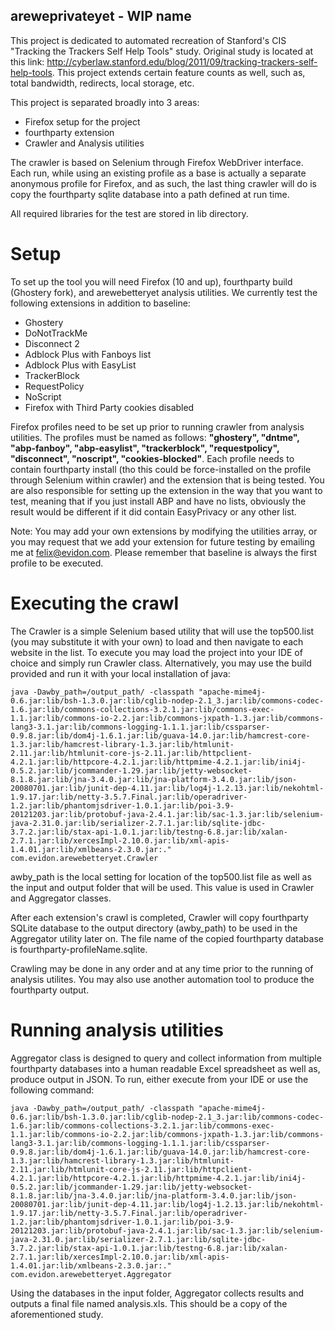 areweprivateyet - WIP name
-------------------------

This project is dedicated to automated recreation of Stanford's CIS "Tracking the Trackers Self Help Tools" study.
Original study is located at this link: http://cyberlaw.stanford.edu/blog/2011/09/tracking-trackers-self-help-tools.
This project extends certain feature counts as well, such as, total bandwidth, redirects, local storage, etc.

This project is separated broadly into 3 areas:
- Firefox setup for the project
- fourthparty extension
- Crawler and Analysis utilities

The crawler is based on Selenium through Firefox WebDriver interface. Each run, while using an existing profile 
as a base is actually a separate anonymous profile for Firefox, and as such, the last thing crawler will do is
copy the fourthparty sqlite database into a path defined at run time.

All required libraries for the test are stored in lib directory.


Setup
=====

To set up the tool you will need Firefox (10 and up), fourthparty build (Ghostery fork), and arewebetteryet analysis 
utilities. We currently test the following extensions in addition to baseline:
- Ghostery
- DoNotTrackMe
- Disconnect 2
- Adblock Plus with Fanboys list
- Adblock Plus with EasyList
- TrackerBlock
- RequestPolicy
- NoScript
- Firefox with Third Party cookies disabled

Firefox profiles need to be set up prior to running crawler from analysis utilities. The profiles must be named
as follows: __"ghostery", "dntme", "abp-fanboy", "abp-easylist", "trackerblock", "requestpolicy", "disconnect",
"noscript", "cookies-blocked"__. Each profile needs to contain fourthparty install (tho this could be force-installed on the profile
through Selenium within crawler) and the extension that is being tested. You are also responsible for setting up
the extension in the way that you want to test, meaning that if you just install ABP and have no lists, obviously
the result would be different if it did contain EasyPrivacy or any other list.

Note: You may add your own extensions by modifying the utilities array, or you may request that we add your extension for
future testing by emailing me at <felix@evidon.com>. Please remember that baseline is always the first profile to be 
executed.


Executing the crawl
===================

The Crawler is a simple Selenium based utility that will use the top500.list (you may substitute it with your own) to 
load and then navigate to each website in the list. To execute you may load the project into your IDE of choice and
simply run Crawler class.  Alternatively, you may use the build provided and run it with your local installation of
java:

```
java -Dawby_path=/output_path/ -classpath "apache-mime4j-0.6.jar:lib/bsh-1.3.0.jar:lib/cglib-nodep-2.1_3.jar:lib/commons-codec-1.6.jar:lib/commons-collections-3.2.1.jar:lib/commons-exec-1.1.jar:lib/commons-io-2.2.jar:lib/commons-jxpath-1.3.jar:lib/commons-lang3-3.1.jar:lib/commons-logging-1.1.1.jar:lib/cssparser-0.9.8.jar:lib/dom4j-1.6.1.jar:lib/guava-14.0.jar:lib/hamcrest-core-1.3.jar:lib/hamcrest-library-1.3.jar:lib/htmlunit-2.11.jar:lib/htmlunit-core-js-2.11.jar:lib/httpclient-4.2.1.jar:lib/httpcore-4.2.1.jar:lib/httpmime-4.2.1.jar:lib/ini4j-0.5.2.jar:lib/jcommander-1.29.jar:lib/jetty-websocket-8.1.8.jar:lib/jna-3.4.0.jar:lib/jna-platform-3.4.0.jar:lib/json-20080701.jar:lib/junit-dep-4.11.jar:lib/log4j-1.2.13.jar:lib/nekohtml-1.9.17.jar:lib/netty-3.5.7.Final.jar:lib/operadriver-1.2.jar:lib/phantomjsdriver-1.0.1.jar:lib/poi-3.9-20121203.jar:lib/protobuf-java-2.4.1.jar:lib/sac-1.3.jar:lib/selenium-java-2.31.0.jar:lib/serializer-2.7.1.jar:lib/sqlite-jdbc-3.7.2.jar:lib/stax-api-1.0.1.jar:lib/testng-6.8.jar:lib/xalan-2.7.1.jar:lib/xercesImpl-2.10.0.jar:lib/xml-apis-1.4.01.jar:lib/xmlbeans-2.3.0.jar:."  com.evidon.arewebetteryet.Crawler
```

awby_path is the local setting for location of the top500.list file as well as the input and output folder that will 
be used.  This value is used in Crawler and Aggregator classes.

After each extension's crawl is completed, Crawler will copy fourthparty SQLite database to the output directory 
(awby_path) to be used in the Aggregator utility later on.  The file name of the copied fourthparty database is 
fourthparty-profileName.sqlite.

Crawling may be done in any order and at any time prior to the running of analysis utilites. You may also use another
automation tool to produce the fourthparty output.


Running analysis utilities
==========================

Aggregator class is designed to query and collect information from multiple fourthparty databases into a human 
readable Excel spreadsheet as well as, produce output in JSON. To run, either execute from your IDE or use the
following command:

```
java -Dawby_path=/output_path/ -classpath "apache-mime4j-0.6.jar:lib/bsh-1.3.0.jar:lib/cglib-nodep-2.1_3.jar:lib/commons-codec-1.6.jar:lib/commons-collections-3.2.1.jar:lib/commons-exec-1.1.jar:lib/commons-io-2.2.jar:lib/commons-jxpath-1.3.jar:lib/commons-lang3-3.1.jar:lib/commons-logging-1.1.1.jar:lib/cssparser-0.9.8.jar:lib/dom4j-1.6.1.jar:lib/guava-14.0.jar:lib/hamcrest-core-1.3.jar:lib/hamcrest-library-1.3.jar:lib/htmlunit-2.11.jar:lib/htmlunit-core-js-2.11.jar:lib/httpclient-4.2.1.jar:lib/httpcore-4.2.1.jar:lib/httpmime-4.2.1.jar:lib/ini4j-0.5.2.jar:lib/jcommander-1.29.jar:lib/jetty-websocket-8.1.8.jar:lib/jna-3.4.0.jar:lib/jna-platform-3.4.0.jar:lib/json-20080701.jar:lib/junit-dep-4.11.jar:lib/log4j-1.2.13.jar:lib/nekohtml-1.9.17.jar:lib/netty-3.5.7.Final.jar:lib/operadriver-1.2.jar:lib/phantomjsdriver-1.0.1.jar:lib/poi-3.9-20121203.jar:lib/protobuf-java-2.4.1.jar:lib/sac-1.3.jar:lib/selenium-java-2.31.0.jar:lib/serializer-2.7.1.jar:lib/sqlite-jdbc-3.7.2.jar:lib/stax-api-1.0.1.jar:lib/testng-6.8.jar:lib/xalan-2.7.1.jar:lib/xercesImpl-2.10.0.jar:lib/xml-apis-1.4.01.jar:lib/xmlbeans-2.3.0.jar:."  com.evidon.arewebetteryet.Aggregator
```

Using the databases in the input folder, Aggregator collects results and outputs a final file named analysis.xls.
This should be a copy of the aforementioned study.
